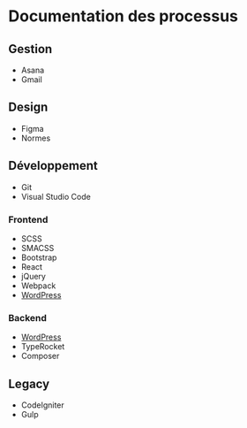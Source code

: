 # Documentation des processus

## Gestion

- Asana
- Gmail

## Design

- Figma
- Normes

## Développement

- Git
- Visual Studio Code

### Frontend

- SCSS
- SMACSS
- Bootstrap
- React
- jQuery
- Webpack
- [WordPress](wordpress/)

### Backend

- [WordPress](wordpress/)
- TypeRocket
- Composer

## Legacy

- CodeIgniter
- Gulp
